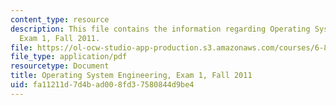 ```yaml
---
content_type: resource
description: This file contains the information regarding Operating System Engineering,
  Exam 1, Fall 2011.
file: https://ol-ocw-studio-app-production.s3.amazonaws.com/courses/6-828-operating-system-engineering-fall-2012/fa11211d7d4bad008fd37580844d9be4_MIT6_828F12_q11_1.pdf
file_type: application/pdf
resourcetype: Document
title: Operating System Engineering, Exam 1, Fall 2011
uid: fa11211d-7d4b-ad00-8fd3-7580844d9be4
---
```

